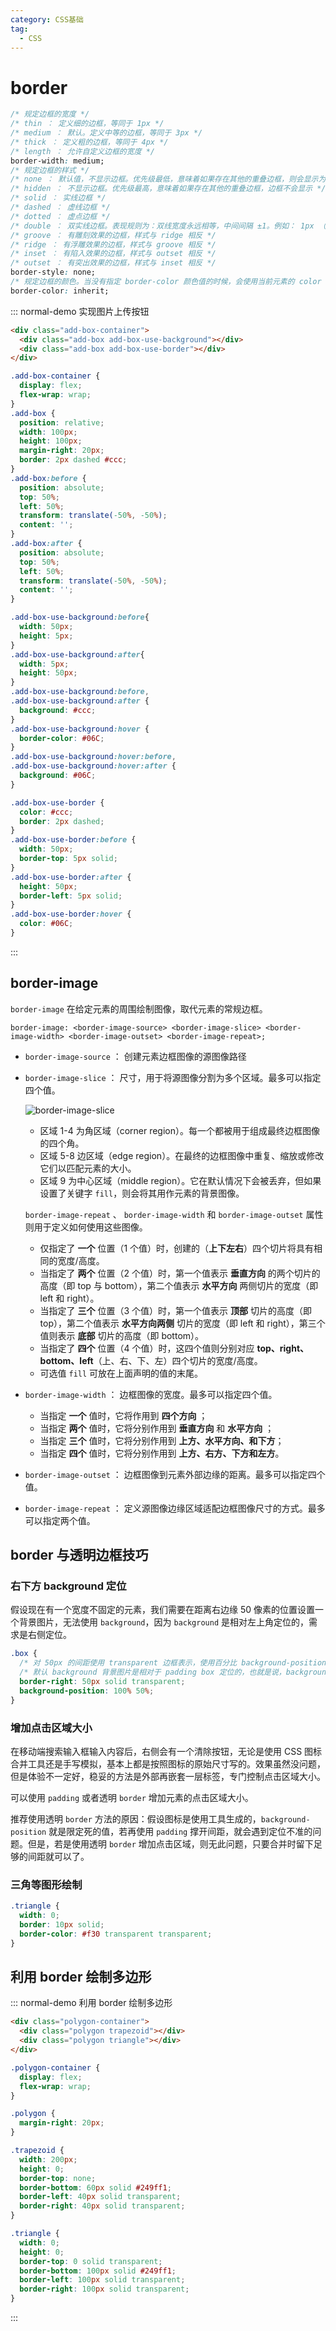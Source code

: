 ```yaml
---
category: CSS基础
tag:
  - CSS
---
```


# border

```css
/* 规定边框的宽度 */
/* thin ： 定义细的边框，等同于 1px */
/* medium ： 默认。定义中等的边框，等同于 3px */
/* thick ： 定义粗的边框，等同于 4px */
/* length ： 允许自定义边框的宽度 */
border-width: medium;
/* 规定边框的样式 */
/* none ： 默认值，不显示边框。优先级最低，意味着如果存在其他的重叠边框，则会显示为那个边框。因为默认值，所以单纯设置 border-width 或 border-color 没有边框显示的原因 */
/* hidden ： 不显示边框。优先级最高，意味着如果存在其他的重叠边框，边框不会显示 */
/* solid ： 实线边框 */
/* dashed ： 虚线边框 */
/* dotted ： 虚点边框 */
/* double ： 双实线边框。表现规则为：双线宽度永远相等，中间间隔 ±1。例如： 1px （0+1+0）、 2px（1+0+1）、3px（1+1+1）、4px（1+2+1）、5px（2+1+2）、6px（2+2+2）、7px（2+3+2） */
/* groove ： 有雕刻效果的边框，样式与 ridge 相反 */
/* ridge ： 有浮雕效果的边框，样式与 groove 相反 */
/* inset ： 有陷入效果的边框，样式与 outset 相反 */
/* outset ： 有突出效果的边框，样式与 inset 相反 */
border-style: none;
/* 规定边框的颜色。当没有指定 border-color 颜色值的时候，会使用当前元素的 color 计算值作为边框色。 */
border-color: inherit;
```

::: normal-demo 实现图片上传按钮

```html
<div class="add-box-container">
  <div class="add-box add-box-use-background"></div>
  <div class="add-box add-box-use-border"></div>
</div>
```

```css
.add-box-container {
  display: flex;
  flex-wrap: wrap;
}
.add-box {
  position: relative;
  width: 100px;
  height: 100px;
  margin-right: 20px;
  border: 2px dashed #ccc;
}
.add-box:before {
  position: absolute;
  top: 50%;
  left: 50%;
  transform: translate(-50%, -50%);
  content: '';
}
.add-box:after {
  position: absolute;
  top: 50%;
  left: 50%;
  transform: translate(-50%, -50%);
  content: '';
}

.add-box-use-background:before{
  width: 50px;
  height: 5px;
}
.add-box-use-background:after{
  width: 5px;
  height: 50px;
}
.add-box-use-background:before,
.add-box-use-background:after {
  background: #ccc;
}
.add-box-use-background:hover {
  border-color: #06C;
}
.add-box-use-background:hover:before,
.add-box-use-background:hover:after {
  background: #06C;
}

.add-box-use-border {
  color: #ccc;
  border: 2px dashed;
}
.add-box-use-border:before {
  width: 50px;
  border-top: 5px solid;
}
.add-box-use-border:after {
  height: 50px;
  border-left: 5px solid;
}
.add-box-use-border:hover {
  color: #06C;
}
```

:::

## border-image

`border-image` 在给定元素的周围绘制图像，取代元素的常规边框。

`border-image: <border-image-source> <border-image-slice> <border-image-width> <border-image-outset> <border-image-repeat>;`

- `border-image-source` ： 创建元素边框图像的源图像路径
- `border-image-slice` ： 尺寸，用于将源图像分割为多个区域。最多可以指定四个值。

  ![border-image-slice](./files/images/border-image-slice.png)

  - 区域 1-4 为角区域（corner region）。每一个都被用于组成最终边框图像的四个角。
  - 区域 5-8 边区域（edge region）。在最终的边框图像中重复、缩放或修改它们以匹配元素的大小。
  - 区域 9 为中心区域（middle region）。它在默认情况下会被丢弃，但如果设置了关键字 `fill`，则会将其用作元素的背景图像。

  `border-image-repeat` 、 `border-image-width` 和 `border-image-outset` 属性则用于定义如何使用这些图像。

  - 仅指定了 **一个** 位置（1 个值）时，创建的（**上下左右**）四个切片将具有相同的宽度/高度。
  - 当指定了 **两个** 位置（2 个值）时，第一个值表示 **垂直方向** 的两个切片的高度（即 top 与 bottom），第二个值表示 **水平方向** 两侧切片的宽度（即 left 和 right）。
  - 当指定了 **三个** 位置（3 个值）时，第一个值表示 **顶部** 切片的高度（即 top），第二个值表示 **水平方向两侧** 切片的宽度（即 left 和 right），第三个值则表示 **底部** 切片的高度（即 bottom）。
  - 当指定了 **四个** 位置（4 个值）时，这四个值则分别对应 **top、right、bottom、left**（上、右、下、左）四个切片的宽度/高度。
  - 可选值 `fill` 可放在上面声明的值的末尾。

- `border-image-width` ： 边框图像的宽度。最多可以指定四个值。

  - 当指定 **一个** 值时，它将作用到 **四个方向** ；
  - 当指定 **两个** 值时，它将分别作用到 **垂直方向** 和 **水平方向** ；
  - 当指定 **三个** 值时，它将分别作用到 **上方、水平方向、和下方**；
  - 当指定 **四个** 值时，它将分别作用到 **上方、右方、下方和左方**。

- `border-image-outset` ： 边框图像到元素外部边缘的距离。最多可以指定四个值。
- `border-image-repeat` ： 定义源图像边缘区域适配边框图像尺寸的方式。最多可以指定两个值。

## border 与透明边框技巧

### 右下方 background 定位

假设现在有一个宽度不固定的元素，我们需要在距离右边缘 50 像素的位置设置一个背景图片，无法使用 `background`，因为 `background` 是相对左上角定位的，需求是右侧定位。

```css
.box {
  /* 对 50px 的间距使用 transparent 边框表示，使用百分比 background-position 定位到想要的位置 */
  /* 默认 background 背景图片是相对于 padding box 定位的，也就是说，background-position:100% 的位置计算默认是不会把 border-width 计算在内的。 */
  border-right: 50px solid transparent;
  background-position: 100% 50%;
}
```

### 增加点击区域大小

在移动端搜索输入框输入内容后，右侧会有一个清除按钮，无论是使用 CSS 图标合并工具还是手写模拟，基本上都是按照图标的原始尺寸写的。效果虽然没问题，但是体验不一定好，稳妥的方法是外部再嵌套一层标签，专门控制点击区域大小。

可以使用 `padding` 或者透明 `border` 增加元素的点击区域大小。

推荐使用透明 `border` 方法的原因：假设图标是使用工具生成的，`background-position` 就是限定死的值，若再使用 `padding` 撑开间距，就会遇到定位不准的问题。但是，若是使用透明 `border` 增加点击区域，则无此问题，只要合并时留下足够的间距就可以了。

### 三角等图形绘制

```css
.triangle {
  width: 0;
  border: 10px solid;
  border-color: #f30 transparent transparent;
}
```

## 利用 border 绘制多边形

::: normal-demo 利用 border 绘制多边形

```html
<div class="polygon-container">
  <div class="polygon trapezoid"></div>
  <div class="polygon triangle"></div>
</div>
```

```css
.polygon-container {
  display: flex;
  flex-wrap: wrap;
}

.polygon {
  margin-right: 20px;
}

.trapezoid {
  width: 200px;
  height: 0;
  border-top: none;
  border-bottom: 60px solid #249ff1;
  border-left: 40px solid transparent;
  border-right: 40px solid transparent;
}

.triangle {
  width: 0;
  height: 0;
  border-top: 0 solid transparent;
  border-bottom: 100px solid #249ff1;
  border-left: 100px solid transparent;
  border-right: 100px solid transparent;
}
```

:::
